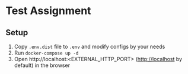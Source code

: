 # Test Assignment

## Setup
1. Copy `.env.dist` file to `.env` and modify configs by your needs
2. Run `docker-compose up -d`
3. Open http://localhost:<EXTERNAL_HTTP_PORT> ([http://localhost](http://localhost) by default) in the browser

